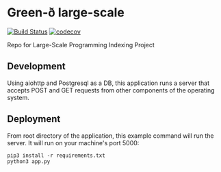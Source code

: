 # Green-ð large-scale

[![Build Status](https://travis-ci.org/Osborw/large-scale.svg?branch=master)](https://travis-ci.org/Osborw/large-scale)&nbsp;[![codecov](https://codecov.io/gh/Osborw/large-scale/branch/master/graph/badge.svg)](https://codecov.io/gh/Osborw/large-scale)

Repo for Large-Scale Programming Indexing Project

## Development

Using aiohttp and Postgresql as a DB, this application runs a server that accepts POST and GET requests from other components of the operating system.

## Deployment

From root directory of the application, this example command will run the server. It will run on your machine's port 5000:
```
pip3 install -r requirements.txt
python3 app.py
```


